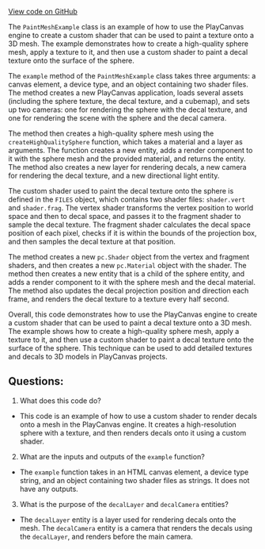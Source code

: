 [View code on GitHub](https://github.com/playcanvas/engine/examples/src/examples/graphics/paint-mesh.tsx)

The `PaintMeshExample` class is an example of how to use the PlayCanvas engine to create a custom shader that can be used to paint a texture onto a 3D mesh. The example demonstrates how to create a high-quality sphere mesh, apply a texture to it, and then use a custom shader to paint a decal texture onto the surface of the sphere.

The `example` method of the `PaintMeshExample` class takes three arguments: a canvas element, a device type, and an object containing two shader files. The method creates a new PlayCanvas application, loads several assets (including the sphere texture, the decal texture, and a cubemap), and sets up two cameras: one for rendering the sphere with the decal texture, and one for rendering the scene with the sphere and the decal camera. 

The method then creates a high-quality sphere mesh using the `createHighQualitySphere` function, which takes a material and a layer as arguments. The function creates a new entity, adds a render component to it with the sphere mesh and the provided material, and returns the entity. The method also creates a new layer for rendering decals, a new camera for rendering the decal texture, and a new directional light entity.

The custom shader used to paint the decal texture onto the sphere is defined in the `FILES` object, which contains two shader files: `shader.vert` and `shader.frag`. The vertex shader transforms the vertex position to world space and then to decal space, and passes it to the fragment shader to sample the decal texture. The fragment shader calculates the decal space position of each pixel, checks if it is within the bounds of the projection box, and then samples the decal texture at that position.

The method creates a new `pc.Shader` object from the vertex and fragment shaders, and then creates a new `pc.Material` object with the shader. The method then creates a new entity that is a child of the sphere entity, and adds a render component to it with the sphere mesh and the decal material. The method also updates the decal projection position and direction each frame, and renders the decal texture to a texture every half second.

Overall, this code demonstrates how to use the PlayCanvas engine to create a custom shader that can be used to paint a decal texture onto a 3D mesh. The example shows how to create a high-quality sphere mesh, apply a texture to it, and then use a custom shader to paint a decal texture onto the surface of the sphere. This technique can be used to add detailed textures and decals to 3D models in PlayCanvas projects.
## Questions: 
 1. What does this code do?
- This code is an example of how to use a custom shader to render decals onto a mesh in the PlayCanvas engine. It creates a high-resolution sphere with a texture, and then renders decals onto it using a custom shader.

2. What are the inputs and outputs of the `example` function?
- The `example` function takes in an HTML canvas element, a device type string, and an object containing two shader files as strings. It does not have any outputs.

3. What is the purpose of the `decalLayer` and `decalCamera` entities?
- The `decalLayer` entity is a layer used for rendering decals onto the mesh. The `decalCamera` entity is a camera that renders the decals using the `decalLayer`, and renders before the main camera.